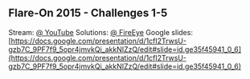 Flare-On 2015 - Challenges 1-5
------------------------------
Stream: [@ YouTube](https://youtu.be/x-jyZ64rPJA?t=233)
Solutions: [@ FireEye](https://www.fireeye.com/blog/threat-research/2015/09/flare-on_challenges.html)
Google slides: [https://docs.google.com/presentation/d/1cfI2TrwsU-gzb7C_9PF7f9_5opr4jmvkQi_akkNIZzQ/edit#slide=id.ge35f45941_0_6](https://docs.google.com/presentation/d/1cfI2TrwsU-gzb7C_9PF7f9_5opr4jmvkQi_akkNIZzQ/edit#slide=id.ge35f45941_0_6)
